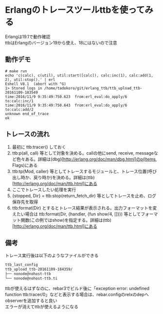 # Erlangのトレースツールttbを使ってみる
Erlangは19.1で動作確認  
ttbはErlangのバージョン19から使え、18にはないので注意

## 動作デモ
```shell
# make run
echo 'c(calc), c(util), util:start([calc]), calc:inc(1), calc:add(1, 2), util:stop().' | erl
Eshell V8.1  (abort with ^G)
1> Stored logs in /home/tadokoro/git/erlang_ttb/ttb_upload_ttb-20161109-183549
time:2016/11/9 9:35:49:750.623  from:erl_eval:do_apply/6    to:calc:inc/1
time:2016/11/9 9:35:49:750.643  from:erl_eval:do_apply/6    to:calc:add/2
unknown end_of_trace
ok
```

## トレースの流れ
1. 最初に ttb:tracer() しておく
2. ttb:p(all, call) 等として対象を決める。callの他にsend, receive, messageなど色々ある。詳細は(dbg)[http://erlang.org/doc/man/dbg.html]のp(Items, Flags)にある
3. ttb:tp(Mod, caller) 等としてトレースするモジュールと、トレース位置(呼び出し時か、戻り時か)を決める。詳細は(ttb)[http://erlang.org/doc/man/ttb.html]にある
4. ここでトレースしたい処理を実行
5. {stopped, Dir} = ttb:stop(return_fetch_dir) 等としてトレースを止め、ログ保存先を取得
6. ttb:format(Dir) とするとトレース結果が表示される。出力フォーマットを変えたい場合は ttb:format(Dir, {handler, {fun show/4, []}}) 等としてフォーマット関数(この例ではshow)を指定する。詳細は(ttb)[http://erlang.org/doc/man/ttb.html]にある

## 備考
トレース実行後は以下のようなファイルができる

```txt
ttb_last_config
ttb_upload_ttb-20161109-184359/
├── nonode@nohost-ttb
└── nonode@nohost-ttb.ti
```

ttbが使えるはずなのに、rebar3でビルド後に「exception error: undefined function ttb:tracer/0」などと表示する場合は、rebar.configのrelxのdepへobserverを追加すると良い  
エラーが消えてttbが使えるようになる
